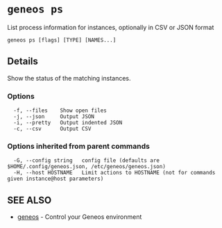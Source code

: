 # `geneos ps`

List process information for instances, optionally in CSV or JSON format

```text
geneos ps [flags] [TYPE] [NAMES...]
```

## Details

Show the status of the matching instances.

### Options

```text
  -f, --files    Show open files
  -j, --json     Output JSON
  -i, --pretty   Output indented JSON
  -c, --csv      Output CSV
```

### Options inherited from parent commands

```text
  -G, --config string   config file (defaults are $HOME/.config/geneos.json, /etc/geneos/geneos.json)
  -H, --host HOSTNAME   Limit actions to HOSTNAME (not for commands given instance@host parameters)
```

## SEE ALSO

* [geneos](geneos.md)	 - Control your Geneos environment
